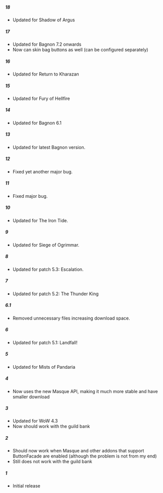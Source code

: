 ##### 18
* Updated for Shadow of Argus

##### 17
* Updated for Bagnon 7.2 onwards
* Now can skin bag buttons as well (can be configured separately)

##### 16
* Updated for Return to Kharazan

##### 15
* Updated for Fury of Hellfire

##### 14
* Updated for Bagnon 6.1

##### 13
* Updated for latest Bagnon version.

##### 12
* Fixed yet another major bug.

##### 11
* Fixed major bug.

##### 10
* Updated for The Iron Tide.

##### 9
* Updated for Siege of Ogrimmar.

##### 8
* Updated for patch 5.3: Escalation.

##### 7
* Updated for patch 5.2: The Thunder King

##### 6.1
* Removed unnecessary files increasing download space.

##### 6
* Updated for patch 5.1: Landfall!

##### 5
* Updated for Mists of Pandaria

##### 4
* Now uses the new Masque API,  making it much more stable and have smaller download

##### 3
* Updated for WoW 4.3
* Now should work with the guild bank

##### 2
* Should now work when Masque and other addons that support ButtonFacade are enabled (although the problem is not from my end)
* Still does not work with the guild bank

##### 1
* Initial release
